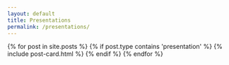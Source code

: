 ```yaml
---
layout: default
title: Presentations
permalink: /presentations/
---
```


<div class="wrapper">
  <div class="row">
    <div class="post-list">
      {% for post in site.posts %}
      {% if post.type contains 'presentation' %} 
        {% include post-card.html %}
        {% endif %}
      {% endfor %}
    </div>
  </div>
</div>